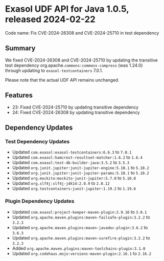 # Exasol UDF API for Java 1.0.5, released 2024-02-22

Code name: Fix CVE-2024-26308 and CVE-2024-25710 in test dependency

## Summary

We fixed CVE-2024-26308 and CVE-2024-25710 by updating the transitive test dependency org.apache.`commons:commons-compress` (was 1.24.0) through updating to `exasol-testcontainers` 7.0.1.

Please note that the actual UDF API remains unchanged.

## Features

* 23: Fixed CVE-2024-25710 by updating transitive dependency
* 24: Fixed CVE-2024-26308 by updating transitive dependency

## Dependency Updates

### Test Dependency Updates

* Updated `com.exasol:exasol-testcontainers:6.6.3` to `7.0.1`
* Updated `com.exasol:hamcrest-resultset-matcher:1.6.2` to `1.6.4`
* Updated `com.exasol:test-db-builder-java:3.5.2` to `3.5.3`
* Updated `org.junit.jupiter:junit-jupiter-engine:5.10.1` to `5.10.2`
* Updated `org.junit.jupiter:junit-jupiter-params:5.10.1` to `5.10.2`
* Updated `org.mockito:mockito-junit-jupiter:5.7.0` to `5.10.0`
* Updated `org.slf4j:slf4j-jdk14:2.0.9` to `2.0.12`
* Updated `org.testcontainers:junit-jupiter:1.19.2` to `1.19.6`

### Plugin Dependency Updates

* Updated `com.exasol:project-keeper-maven-plugin:2.9.16` to `3.0.1`
* Updated `org.apache.maven.plugins:maven-failsafe-plugin:3.2.2` to `3.2.3`
* Updated `org.apache.maven.plugins:maven-javadoc-plugin:3.6.2` to `3.6.3`
* Updated `org.apache.maven.plugins:maven-surefire-plugin:3.2.2` to `3.2.3`
* Added `org.apache.maven.plugins:maven-toolchains-plugin:3.1.0`
* Updated `org.codehaus.mojo:versions-maven-plugin:2.16.1` to `2.16.2`
